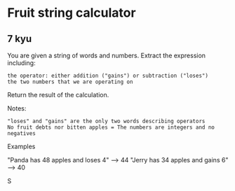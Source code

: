 # Fruit string calculator
## 7 kyu

You are given a string of words and numbers. Extract the expression including:

    the operator: either addition ("gains") or subtraction ("loses")
    the two numbers that we are operating on

Return the result of the calculation.

Notes:

    "loses" and "gains" are the only two words describing operators
    No fruit debts nor bitten apples = The numbers are integers and no negatives

Examples

"Panda has 48 apples and loses 4"  -->  44
"Jerry has 34 apples and gains 6"  -->  40

S
